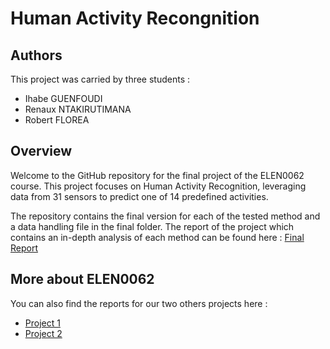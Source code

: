 # Human Activity Recongnition

## Authors
This project was carried by three students :
- Ihabe GUENFOUDI
- Renaux NTAKIRUTIMANA
- Robert FLOREA

## Overview
Welcome to the GitHub repository for the final project of the ELEN0062 course. This project focuses on Human Activity Recognition, leveraging data from 31 sensors to predict one of 14 predefined activities.

The repository contains the final version for each of the tested method and a data handling file in the final folder. The report of the project which contains an in-depth analysis of each method can be found here : [Final Report](https://fr.overleaf.com/read/zjpdghhpbyrr#551ba5)

## More about ELEN0062

You can also find the reports for our two others projects here :
- [Project 1](https://www.overleaf.com/read/jtwzvdcfxrqx#4219fa)
- [Project 2](https://fr.overleaf.com/read/bstrdprwmmqp#966247)
